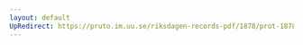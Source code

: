 ```yaml
---
layout: default
UpRedirect: https://pruto.im.uu.se/riksdagen-records-pdf/1878/prot-1878--fk--012/prot-1878--fk--012_009.pdf
---
```

